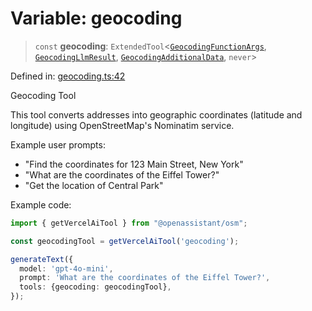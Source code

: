 # Variable: geocoding

> `const` **geocoding**: `ExtendedTool`\<[`GeocodingFunctionArgs`](../type-aliases/GeocodingFunctionArgs.md), [`GeocodingLlmResult`](../type-aliases/GeocodingLlmResult.md), [`GeocodingAdditionalData`](../type-aliases/GeocodingAdditionalData.md), `never`\>

Defined in: [geocoding.ts:42](https://github.com/GeoDaCenter/openassistant/blob/36f516b8229288259590b2d9dab3b10cbfc3cbfd/packages/osm/src/geocoding.ts#L42)

Geocoding Tool

This tool converts addresses into geographic coordinates (latitude and longitude) using OpenStreetMap's Nominatim service.

Example user prompts:
- "Find the coordinates for 123 Main Street, New York"
- "What are the coordinates of the Eiffel Tower?"
- "Get the location of Central Park"

Example code:
```typescript
import { getVercelAiTool } from "@openassistant/osm";

const geocodingTool = getVercelAiTool('geocoding');

generateText({
  model: 'gpt-4o-mini',
  prompt: 'What are the coordinates of the Eiffel Tower?',
  tools: {geocoding: geocodingTool},
});
```
